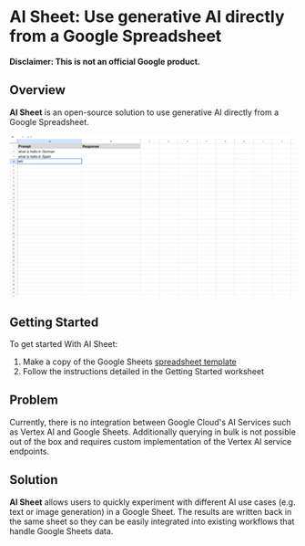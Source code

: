 <!--
Copyright 2023 Google LLC

Licensed under the Apache License, Version 2.0 (the "License");
you may not use this file except in compliance with the License.
You may obtain a copy of the License at

      http://www.apache.org/licenses/LICENSE-2.0

Unless required by applicable law or agreed to in writing, software
distributed under the License is distributed on an "AS IS" BASIS,
WITHOUT WARRANTIES OR CONDITIONS OF ANY KIND, either express or implied.
See the License for the specific language governing permissions and
limitations under the License.
-->
# AI Sheet: Use generative AI directly from a Google Spreadsheet

**Disclaimer: This is not an official Google product.**

## Overview

**AI Sheet** is an open-source solution to use generative AI directly from a Google Spreadsheet.

![Demo](img/demo.gif)

## Getting Started

To get started With AI Sheet:
1. Make a copy of the Google Sheets [spreadsheet template](https://docs.google.com/spreadsheets/d/1_FOgenBtqLePLxZJwN30GumValMpBWT8T4caQLFJYyk/)
2. Follow the instructions detailed in the Getting Started worksheet

## Problem
Currently, there is no integration between Google Cloud's AI Services such as Vertex AI 
and Google Sheets. Additionally querying in bulk is not possible out of the box
and requires custom implementation of the Vertex AI service endpoints.

## Solution
**AI Sheet** allows users to quickly experiment with different AI use cases (e.g. text or image generation)
in a Google Sheet. The results are written back in the same sheet so they can be easily integrated into existing
workflows that handle Google Sheets data.